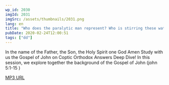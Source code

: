 ```yaml
---
wp_id: 2030
imgId: 2031
imgSrc: /assets/thumbnails/2031.png
lang: en
title: "Who does the paralytic man represent? Who is stirring these waters? Why only one person is healed? by Fr. Gabriel Wissa"
pubDate: 2020-02-24T12:00:51
tags: ["dd"]
---
```

<!-- page: 6 -->

<p>In the name of the Father, the Son, the Holy Spirit one God Amen Study with us the Gospel of John on Coptic Orthodox Answers Deep Dive! In this session, we explore together the background of the Gospel of John (john 5:1-15 )</p>
<p><a href="https://drive.google.com/open?id=11bhZHgNTktcrVwze3Pwx3HhUavYnMuZy">MP3 URL</a></p>
